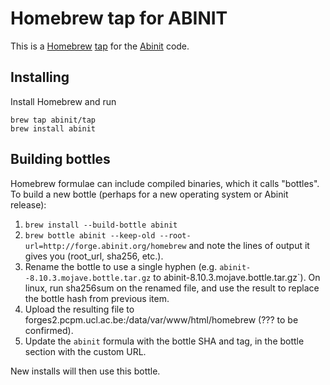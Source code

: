 # Homebrew tap for ABINIT

This is a [Homebrew](https://brew.sh/) [tap](https://docs.brew.sh/Taps) for the [Abinit](https://www.abinit.org) code.

## Installing

Install Homebrew and run

```
brew tap abinit/tap
brew install abinit
```

## Building bottles
Homebrew formulae can include compiled binaries, which it calls "bottles". To build a new bottle (perhaps for a new operating system or Abinit release):

1. `brew install --build-bottle abinit`
1. `brew bottle abinit --keep-old --root-url=http://forge.abinit.org/homebrew` and note the lines of output it gives you (root_url, sha256, etc.).
1. Rename the bottle to use a single hyphen (e.g. `abinit--8.10.3.mojave.bottle.tar.gz` to  abinit-8.10.3.mojave.bottle.tar.gz`). On linux, run sha256sum on the renamed file, and use the result to replace the bottle hash from previous item.
1. Upload the resulting file to forges2.pcpm.ucl.ac.be:/data/var/www/html/homebrew (??? to be confirmed).
1. Update the `abinit` formula with the bottle SHA and tag, in the bottle section with the custom URL.

New installs will then use this bottle.
